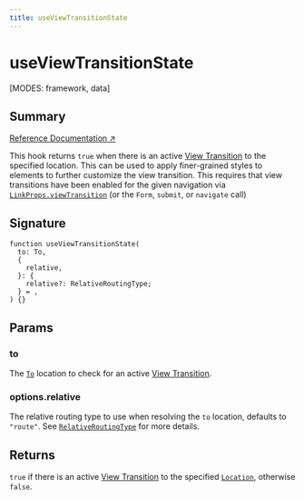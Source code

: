 ```yaml
---
title: useViewTransitionState
---
```


# useViewTransitionState

<!--
⚠️ ⚠️ IMPORTANT ⚠️ ⚠️ 

Thank you for helping improve our documentation!

This file is auto-generated from the JSDoc comments in the source
code, so please edit the JSDoc comments in the file below and this
file will be re-generated once those changes are merged.

https://github.com/remix-run/react-router/blob/main/packages/react-router/lib/dom/lib.tsx
-->

[MODES: framework, data]

## Summary

[Reference Documentation ↗](https://api.reactrouter.com/v7/functions/react_router.useViewTransitionState.html)

This hook returns `true` when there is an active [View Transition](https://developer.mozilla.org/en-US/docs/Web/API/View_Transitions_API)
to the specified location. This can be used to apply finer-grained styles to
elements to further customize the view transition. This requires that view
transitions have been enabled for the given navigation via [`LinkProps.viewTransition`](https://api.reactrouter.com/v7/interfaces/react_router.LinkProps.html#viewTransition)
(or the `Form`, `submit`, or `navigate` call)

## Signature

```tsx
function useViewTransitionState(
  to: To,
  {
    relative,
  }: {
    relative?: RelativeRoutingType;
  } = ,
) {}
```

## Params

### to

The [`To`](https://api.reactrouter.com/v7/types/react_router.To.html) location to check for an active [View Transition](https://developer.mozilla.org/en-US/docs/Web/API/View_Transitions_API).

### options.relative

The relative routing type to use when resolving the `to` location, defaults to `"route"`. See [`RelativeRoutingType`](https://api.reactrouter.com/v7/types/react_router.RelativeRoutingType.html) for more details.

## Returns

`true` if there is an active [View Transition](https://developer.mozilla.org/en-US/docs/Web/API/View_Transitions_API)
to the specified [`Location`](https://api.reactrouter.com/v7/interfaces/react_router.Location.html), otherwise `false`.

